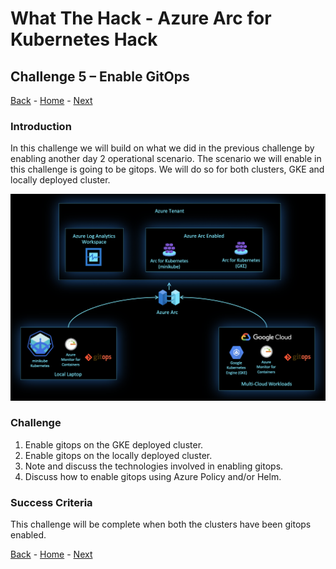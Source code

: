 # What The Hack - Azure Arc for Kubernetes Hack

## Challenge 5 – Enable GitOps
[Back](challenge04.md) - [Home](../readme.md) - [Next](challenge06.md)

### Introduction

In this challenge we will build on what we did in the previous challenge by enabling another day 2 operational scenario. The scenario we will enable in this challenge is going to be gitops. We will do so for both clusters, GKE and locally deployed cluster.

 ![](../img/image7.png)

### Challenge
1. Enable gitops on the GKE deployed cluster.
2. Enable gitops on the locally deployed cluster.
3. Note and discuss the technologies involved in enabling gitops.
4. Discuss how to enable gitops using Azure Policy and/or Helm. 

### Success Criteria
This challenge will be complete when both the clusters have been gitops enabled.

[Back](challenge04.md) - [Home](../readme.md) - [Next](challenge06.md)

